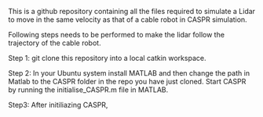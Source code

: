 This is a github repository containing all the files required to simulate a Lidar to move in the same velocity as that of a cable robot in CASPR simulation.

Following steps needs to be performed to make the lidar follow the trajectory of the cable robot.

Step 1: 
git clone this repository into a local catkin workspace. 

Step 2: 
In your Ubuntu system install MATLAB and then change the path in Matlab to the CASPR folder in the repo you have just cloned. Start CASPR by running the initialise_CASPR.m file in MATLAB.

Step3:
After initiliazing CASPR, 
